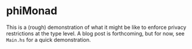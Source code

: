 # phiMonad

This is a (rough) demonstration of what it might be like to enforce privacy restrictions at the type level.
A blog post is forthcoming, but for now, see `Main.hs` for a quick demonstration.
